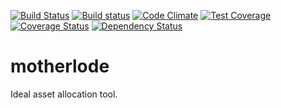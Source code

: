 [![Build Status](https://travis-ci.org/smockle/motherlode.svg?branch=master)](https://travis-ci.org/smockle/motherlode)
[![Build status](https://ci.appveyor.com/api/projects/status/rm2e7i9ua33ep6ch/branch/master?svg=true)](https://ci.appveyor.com/project/smockle/motherlode/branch/master)
[![Code Climate](https://codeclimate.com/github/smockle/motherlode/badges/gpa.svg)](https://codeclimate.com/github/smockle/motherlode)
[![Test Coverage](https://codeclimate.com/github/smockle/motherlode/badges/coverage.svg)](https://codeclimate.com/github/smockle/motherlode/coverage)
[![Coverage Status](https://coveralls.io/repos/smockle/motherlode/badge.svg?branch=master&service=github)](https://coveralls.io/github/smockle/motherlode?branch=master)
[![Dependency Status](https://david-dm.org/smockle/motherlode.svg)](https://david-dm.org/smockle/motherlode)

# motherlode

Ideal asset allocation tool.
